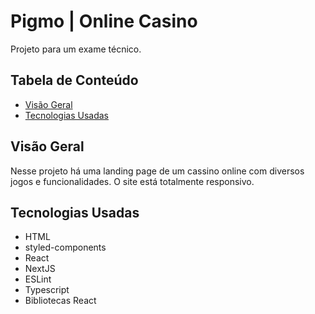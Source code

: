 # Pigmo | Online Casino

Projeto para um exame técnico.

## Tabela de Conteúdo

- [Visão Geral](#vis%C3%A3o-geral)
- [Tecnologias Usadas](#tecnologias-usadas)

## Visão Geral

Nesse projeto há uma landing page de um cassino online com diversos jogos e funcionalidades. O site está totalmente responsivo.

## Tecnologias Usadas

- HTML
- styled-components
- React
- NextJS
- ESLint
- Typescript
- Bibliotecas React
